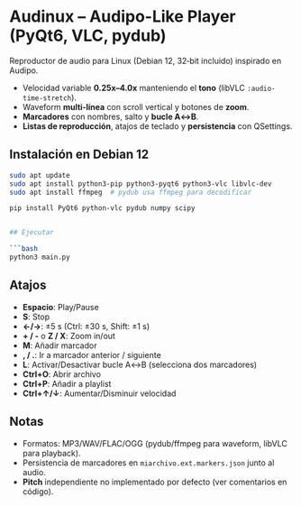 # Audinux – Audipo-Like Player (PyQt6, VLC, pydub)

Reproductor de audio para Linux (Debian 12, 32‑bit incluido) inspirado en Audipo.
- Velocidad variable **0.25x–4.0x** manteniendo el **tono** (libVLC `:audio-time-stretch`).
- Waveform **multi‑línea** con scroll vertical y botones de **zoom**.
- **Marcadores** con nombres, salto y **bucle A↔B**.
- **Listas de reproducción**, atajos de teclado y **persistencia** con QSettings.

## Instalación en Debian 12

```bash
sudo apt update
sudo apt install python3-pip python3-pyqt6 python3-vlc libvlc-dev
sudo apt install ffmpeg  # pydub usa ffmpeg para decodificar

pip install PyQt6 python-vlc pydub numpy scipy


## Ejecutar

```bash
python3 main.py
```

## Atajos
- **Espacio**: Play/Pause
- **S**: Stop
- **←/→**: ±5 s (Ctrl: ±30 s, Shift: ±1 s)
- **+ / -** o **Z / X**: Zoom in/out
- **M**: Añadir marcador
- **, / .**: Ir a marcador anterior / siguiente
- **L**: Activar/Desactivar bucle A↔B (selecciona dos marcadores)
- **Ctrl+O**: Abrir archivo
- **Ctrl+P**: Añadir a playlist
- **Ctrl+↑/↓**: Aumentar/Disminuir velocidad

## Notas
- Formatos: MP3/WAV/FLAC/OGG (pydub/ffmpeg para waveform, libVLC para playback).
- Persistencia de marcadores en `miarchivo.ext.markers.json` junto al audio.
- **Pitch** independiente no implementado por defecto (ver comentarios en código).



